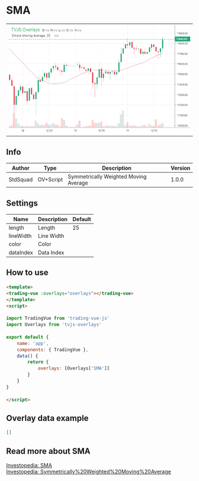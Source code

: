 
# SMA

<table><tr><td>
  <img width="800" heigth="480" src="screen.png" alt="screen">
</td></tr></table>

## Info

| Author | Type | Description | Version |
| ------ | ---- | ----------- | ------- |
| StdSquad | OV+Script | Symmetrically Weighted Moving Average | 1.0.0 |


## Settings

| Name | Description | Default |
| ---- | ----------- | ------- |
| length | Length | 25 |
| lineWidth | Line Width |  |
| color | Color |  |
| dataIndex | Data Index |  |

## How to use

```html
<template>
<trading-vue :overlays="overlays"></trading-vue>
</template>
<script>

import TradingVue from 'trading-vue-js'
import Overlays from 'tvjs-overlays'

export default {
    name: 'app',
    components: { TradingVue },
    data() {
        return {
            overlays: [Overlays['SMA']]
        }
    }
}

</script>

```

## Overlay data example

```json
[]
```

## Read more about SMA

[Investopedia: SMA](https://www.investopedia.com/search?q=SMA)<br>
[Investopedia: Symmetrically%20Weighted%20Moving%20Average](https://www.investopedia.com/search?q=Symmetrically%20Weighted%20Moving%20Average)


